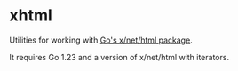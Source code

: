 # xhtml

Utilities for working with [Go's x/net/html package](https://github.com/golang/net).

It requires Go 1.23 and a version of x/net/html with iterators.
